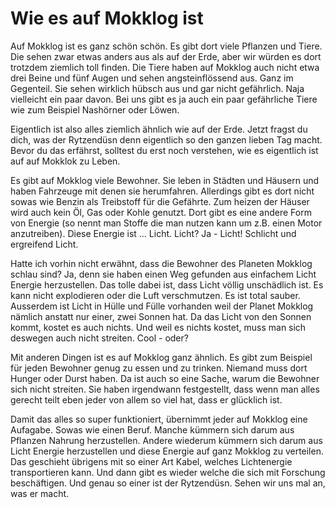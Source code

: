 Wie es auf Mokklog ist
======================


Auf Mokklog ist es ganz schön schön. Es gibt dort viele Pflanzen und Tiere. Die sehen zwar etwas anders aus als auf der Erde, aber wir würden es dort trotzdem ziemlich toll finden. Die Tiere haben auf Mokklog auch nicht etwa drei Beine und fünf Augen und sehen angsteinflössend aus. Ganz im Gegenteil. Sie sehen wirklich hübsch aus und gar nicht gefährlich. Naja vielleicht ein paar davon. Bei uns gibt es ja auch ein paar gefährliche Tiere wie zum Beispiel Nashörner oder Löwen.

Eigentlich ist also alles ziemlich ähnlich wie auf der Erde. Jetzt fragst du dich, was der Rytzendüsn denn eigentlich so den ganzen lieben Tag macht. Bevor du das erfährst, solltest du erst noch verstehen, wie es eigentlich ist auf auf Mokklok zu Leben.

Es gibt auf Mokklog viele Bewohner. Sie leben in Städten und Häusern und haben Fahrzeuge mit denen sie herumfahren. Allerdings gibt es dort nicht sowas wie Benzin als Treibstoff für die Gefährte. Zum heizen der Häuser wird auch kein Öl, Gas oder Kohle genutzt. Dort gibt es eine andere Form von Energie (so nennt man Stoffe die man nutzen kann um z.B. einen Motor anzutreiben). Diese Energie ist ... Licht. Licht? Ja - Licht! Schlicht und ergreifend Licht.

Hatte ich vorhin nicht erwähnt, dass die Bewohner des Planeten Mokklog schlau sind? Ja, denn sie haben einen Weg gefunden aus einfachem Licht Energie herzustellen. Das tolle dabei ist, dass Licht völlig unschädlich ist. Es kann nicht explodieren oder die Luft verschmutzen. Es ist total sauber. Ausserdem ist Licht in Hülle und Fülle vorhanden weil der Planet Mokklog nämlich anstatt nur einer, zwei Sonnen hat. Da das Licht von den Sonnen kommt, kostet es auch nichts. Und weil es nichts kostet, muss man sich deswegen auch nicht streiten. Cool - oder?

Mit anderen Dingen ist es auf Mokklog ganz ähnlich. Es gibt zum Beispiel für jeden Bewohner genug zu essen und zu trinken. Niemand muss dort Hunger oder Durst haben. Da ist auch so eine Sache, warum die Bewohner sich nicht streiten. Sie haben irgendwann festgestellt, dass wenn man alles gerecht teilt eben jeder von allem so viel hat, dass er glücklich ist.

Damit das alles so super funktioniert, übernimmt jeder auf Mokklog eine Aufagabe. Sowas wie einen Beruf. Manche kümmern sich darum aus Pflanzen Nahrung herzustellen. Andere wiederum kümmern sich darum aus Licht Energie herzustellen und diese Energie auf ganz Mokklog zu verteilen. Das geschieht übrigens mit so einer Art Kabel, welches Lichtenergie transportieren kann. Und dann gibt es wieder welche die sich mit Forschung beschäftigen. Und genau so einer ist der Rytzendüsn. Sehen wir uns mal an, was er macht.
